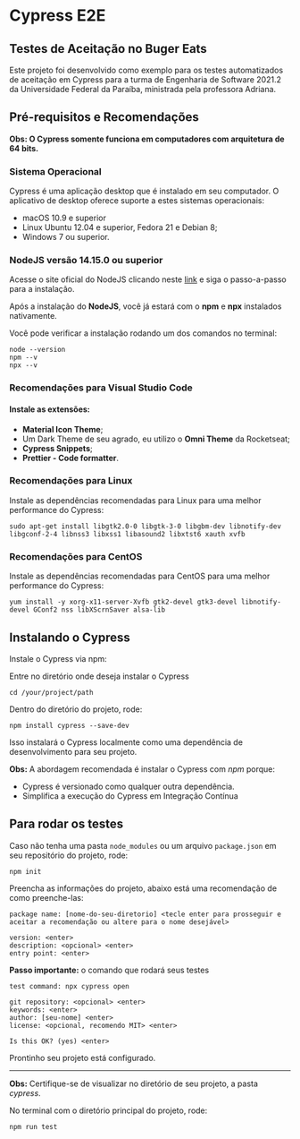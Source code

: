 # Cypress E2E

## Testes de Aceitação no Buger Eats

Este projeto foi desenvolvido como exemplo para os testes automatizados de aceitação em Cypress para a turma de Engenharia de Software 2021.2 da Universidade Federal da Paraíba, ministrada pela professora Adriana.

## Pré-requisitos e Recomendações

**Obs: O Cypress somente funciona em computadores com arquitetura de 64 bits.**

### Sistema Operacional

Cypress é uma aplicação desktop que é instalado em seu computador. O aplicativo de desktop oferece suporte a estes sistemas operacionais:

- macOS 10.9 e superior
- Linux Ubuntu 12.04 e superior, Fedora 21 e Debian 8;
- Windows 7 ou superior.

### NodeJS versão 14.15.0 ou superior

Acesse o site oficial do NodeJS clicando neste [link](https://nodejs.org/en/) e siga o passo-a-passo para a instalação.

Após a instalação do **NodeJS**, você já estará com o **npm** e **npx** instalados nativamente.

Você pode verificar a instalação rodando um dos comandos no terminal:

```
node --version
npm --v
npx --v
```

### Recomendações para Visual Studio Code

#### Instale as extensões:

- **Material Icon Theme**;
- Um Dark Theme de seu agrado, eu utilizo o **Omni Theme** da Rocketseat;
- **Cypress Snippets**;
- **Prettier - Code formatter**.

### Recomendações para Linux

Instale as dependências recomendadas para Linux para uma melhor performance do Cypress:

`sudo apt-get install libgtk2.0-0 libgtk-3-0 libgbm-dev libnotify-dev libgconf-2-4 libnss3 libxss1 libasound2 libxtst6 xauth xvfb`

### Recomendações para CentOS

Instale as dependências recomendadas para CentOS para uma melhor performance do Cypress:

`yum install -y xorg-x11-server-Xvfb gtk2-devel gtk3-devel libnotify-devel GConf2 nss libXScrnSaver alsa-lib`

## Instalando o Cypress

Instale o Cypress via npm:

Entre no diretório onde deseja instalar o Cypress

`cd /your/project/path`

Dentro do diretório do projeto, rode:

`npm install cypress --save-dev`

Isso instalará o Cypress localmente como uma dependência de desenvolvimento para seu projeto.

**Obs:** A abordagem recomendada é instalar o Cypress com _npm_ porque:

- Cypress é versionado como qualquer outra dependência.
- Simplifica a execução do Cypress em Integração Contínua

## Para rodar os testes

Caso não tenha uma pasta `node_modules` ou um arquivo `package.json` em seu repositório do projeto, rode:

`npm init`

Preencha as informações do projeto, abaixo está uma recomendação de como preenche-las:

```
package name: [nome-do-seu-diretorio] <tecle enter para prosseguir e aceitar a recomendação ou altere para o nome desejável>
```

```
version: <enter>
description: <opcional> <enter>
entry point: <enter>
```

**Passo importante:** o comando que rodará seus testes

```
test command: npx cypress open
```

```
git repository: <opcional> <enter>
keywords: <enter>
author: [seu-nome] <enter>
license: <opcional, recomendo MIT> <enter>

Is this OK? (yes) <enter>
```

Prontinho seu projeto está configurado.

---

**Obs:** Certifique-se de visualizar no diretório de seu projeto, a pasta _cypress_.

No terminal com o diretório principal do projeto, rode:

`npm run test`
